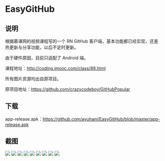 # EasyGitHub

## 说明

根据慕课网的视频课程写的一个 RN GitHub 客户端，基本功能都已经实现，还差热更新与分享功能，以后不定时更新。

由于硬件原因，目前只适配了 Android 端。

课程地址：http://coding.imooc.com/class/89.html

所有图片资源均出自原项目。

原项目地址：https://github.com/crazycodeboy/GitHubPopular

## 下载

app-release.apk：https://github.com/ayuhani/EasyGitHub/blob/master/app-release.apk

## 截图

![](https://github.com/ayuhani/EasyGitHub/blob/master/screenshots/Screenshot_1.png)
![](https://github.com/ayuhani/EasyGitHub/blob/master/screenshots/Screenshot_2.png)
![](https://github.com/ayuhani/EasyGitHub/blob/master/screenshots/Screenshot_3.png)
![](https://github.com/ayuhani/EasyGitHub/blob/master/screenshots/Screenshot_4.png)
![](https://github.com/ayuhani/EasyGitHub/blob/master/screenshots/Screenshot_5.png)
![](https://github.com/ayuhani/EasyGitHub/blob/master/screenshots/Screenshot_6.png)
![](https://github.com/ayuhani/EasyGitHub/blob/master/screenshots/Screenshot_7.png)
![](https://github.com/ayuhani/EasyGitHub/blob/master/screenshots/Screenshot_8.png)
![](https://github.com/ayuhani/EasyGitHub/blob/master/screenshots/Screenshot_9.png)

